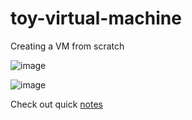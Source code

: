 # toy-virtual-machine
Creating a VM from scratch

![image](https://github.com/user-attachments/assets/106cc476-b3b4-4012-84d2-dfd66bec8a72)


![image](https://github.com/user-attachments/assets/505ddc60-2ddb-4f13-9024-fe088c964025)

Check out quick [notes](./notes.md)
